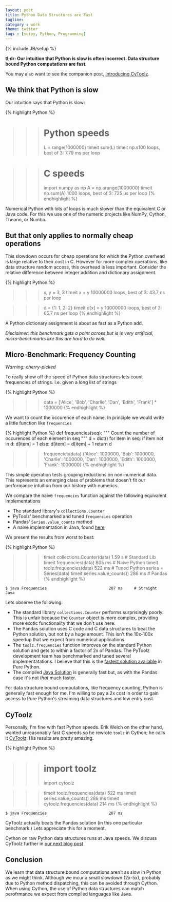 ```yaml
---
layout: post
title: Python Data Structures are Fast
tagline:
category : work
theme: twitter
tags : [scipy, Python, Programming]
---
```

{% include JB/setup %}

**tl;dr: Our intuition that Python is slow is often incorrect.  Data structure
bound Python computations are fast.**

You may also want to see the companion post, [Introducing
CyToolz](http://matthewrocklin.com/blog/work/2014/05/01/Introducing-CyToolz/).


## We think that Python is slow

Our intuition says that Python is slow:

{% highlight Python %}
>>> # Python speeds
>>> L = range(1000000)
>>> timeit sum(L)
timeit np.s100 loops, best of 3: 7.79 ms per loop

>>> # C speeds
>>> import numpy as np
>>> A = np.arange(1000000)
>>> timeit np.sum(A)
1000 loops, best of 3: 725 µs per loop
{% endhighlight %}

Numerical Python with lots of loops is much slower than the equivalent C or
Java code.  For this we use one of the numeric projects like NumPy, Cython,
Theano, or Numba.


## But that only applies to normally cheap operations

This slowdown occurs for cheap operations for which the Python overhead
is large relative to their cost in C.  However for more complex operations,
like data structure random access, this overhead is less important.  Consider
the relative difference between integer addition and dictionary assignment.

{% highlight Python %}
>>> x, y = 3, 3
>>> timeit x + y
10000000 loops, best of 3: 43.7 ns per loop

>>> d = {1: 1, 2: 2}
>>> timeit d[x] = y
10000000 loops, best of 3: 65.7 ns per loop
{% endhighlight %}

A Python dictionary assignment is about as fast as a Python add.

*Disclaimer: this benchmark gets a point across but is is very artificial,
micro-benchmarks like this are hard to do well.*


## Micro-Benchmark: Frequency Counting

*Warning: cherry-picked*

To really show off the speed of Python data structures lets count frequencies
of strings.  I.e. given a long list of strings

{% highlight Python %}
>>> data = ['Alice', 'Bob', 'Charlie', 'Dan', 'Edith', 'Frank'] * 1000000
{% endhighlight %}

We want to count the occurence of each name.  In principle we would write a
little function like `frequencies`

{% highlight Python %}
def frequencies(seq):
    """ Count the number of occurences of each element in seq """
    d = dict()
    for item in seq:
        if item not in d:
            d[item] = 1
        else:
            d[item] = d[item] + 1
    return d

>>> frequencies(data)
{'Alice': 1000000,
 'Bob': 1000000,
 'Charlie': 1000000,
 'Dan': 1000000,
 'Edith': 1000000,
 'Frank': 1000000}
{% endhighlight %}

This simple operation tests grouping reductions on non-numerical data.
This represents an emerging class of problems that doesn't fit our
performance intuition from our history with numerics.

We compare the naive `frequencies` function against the following equivalent implementations

*   The standard library's `collections.Counter`
*   PyToolz' benchmarked and tuned `frequencies` operation
*   Pandas' `Series.value_counts` method
*   A naive implementation in Java, found [here](https://gist.github.com/mrocklin/3a774401288a5aad12c6)

We present the results from worst to best:


{% highlight Python %}
>>> timeit collections.Counter(data)        1.59  s     # Standard Lib
>>> timeit frequencies(data)                 805 ms     # Naive Python
>>> timeit toolz.frequencies(data)           522 ms     # Tuned Python
>>> series = Series(data)
>>> timeit series.value_counts()             286 ms     # Pandas
{% endhighlight %}
~~~~~~~~~~
$ java Frequencies                           207 ms     # Straight Java
~~~~~~~~~~

Lets observe the following:

*   The standard library `collections.Counter` performs surprisingly poorly.
    This is unfair because the `Counter` object is more complex,
    providing more exotic functionality that we don't use here.
*   The Pandas solution uses C code and C data structures to beat the Python
    solution, but not by a huge amount.  This isn't the 10x-100x speedup that
    we expect from numerical applications.
*   The `toolz.frequencies` function improves on the standard Python solution
    and gets to within a factor of 2x of Pandas.   The PyToolz development team
    has benchmarked and tuned several implementatations.  I believe that this is
    the [fastest solution available](http://toolz.readthedocs.org/en/latest/_modules/toolz/itertoolz.html#frequencies) in Pure Python.
*   The compiled [Java Solution](https://gist.github.com/mrocklin/3a774401288a5aad12c6)
    is generally fast but, as with the Pandas case it's not *that* much faster.

For data structure bound computations, like frequency counting, Python is
generally fast enough for me.  I'm willing to pay a 2x cost in order to gain
access to Pure Python's streaming data structures and low entry cost.


CyToolz
-------

Personally, I'm fine with fast Python speeds.  Erik Welch on the other hand,
wanted unreasonably fast C speeds so he rewrote `toolz` in Cython;  he calls it
[CyToolz](http://github.com/pytoolz/cytoolz/).  His results are pretty amazing.

{% highlight Python %}
>>> # import toolz
>>> import cytoolz

>>> timeit toolz.frequencies(data)           522 ms
>>> timeit series.value_counts()             286 ms
>>> timeit cytoolz.frequencies(data)         214 ms
{% endhighlight %}
~~~~~~~~~~
$ java Frequencies                           207 ms
~~~~~~~~~~

CyToolz actually beats the Pandas solution (in this one particular benchmark.)  Lets appreciate this for a moment.

Cython on raw Python data structures runs at Java speeds.  We discuss CyToolz
further in [our next blog
post](http://matthewrocklin.com/blog/work/2014/05/01/Introducing-CyToolz/)


Conclusion
----------

We learn that data structure bound computations aren't as slow in Python as we
might think.  Although we incur a small slowdown (2x-5x), probably due to
Python method dispatching, this can be avoided through Cython. When using
Cython, the use of Python data structures can match perofrmance we expect from
compiled languages like Java.
